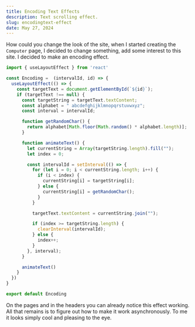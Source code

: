 ```yaml
---
title: Encoding Text Effects
description: Text scrolling effect.
slug: encodingtext-effect
date: May 27, 2024
---
```


How could you change the look of the site, when I started creating the `Computer` page, I decided to change something, add some interest to this site. I decided to make an encoding effect.

```javascript
import { useLayoutEffect } from 'react'

const Encoding =  (intervalId, id) => {
  useLayoutEffect(() => {
    const targetText = document.getElementById(`${id}`);
    if (targetText !== null) {
      const targetString = targetText.textContent;
      const alphabet = " abcdefghijklmnopqrstuvwxyz";
      const interval = intervalId;

      function getRandomChar() {
        return alphabet[Math.floor(Math.random() * alphabet.length)];
      }

      function animateText() {
        let currentString = Array(targetString.length).fill("");
        let index = 0;

        const intervalId = setInterval(() => {
          for (let i = 0; i < currentString.length; i++) {
            if (i < index) {
              currentString[i] = targetString[i];
            } else {
              currentString[i] = getRandomChar();
            }
          }

          targetText.textContent = currentString.join("");

          if (index >= targetString.length) {
            clearInterval(intervalId);
          } else {
            index++;
          }
        }, interval);
      }

      animateText()
    }
  })
}

export default Encoding
```
On the pages and in the headers you can already notice this effect working. All that remains is to figure out how to make it work asynchronously. To me it looks simply cool and pleasing to the eye.
